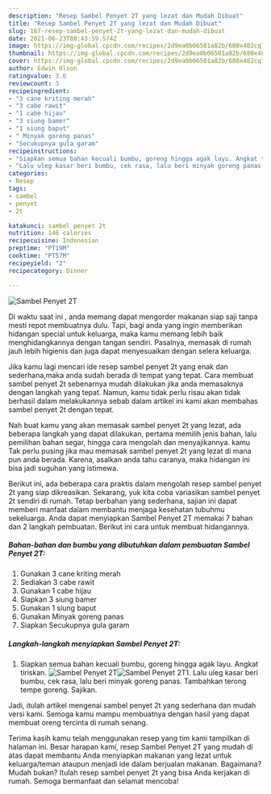 ```yaml
---
description: "Resep Sambel Penyet 2T yang lezat dan Mudah Dibuat"
title: "Resep Sambel Penyet 2T yang lezat dan Mudah Dibuat"
slug: 167-resep-sambel-penyet-2t-yang-lezat-dan-mudah-dibuat
date: 2021-06-23T08:43:59.574Z
image: https://img-global.cpcdn.com/recipes/2d9ea0b06501a82b/680x482cq70/sambel-penyet-2t-foto-resep-utama.jpg
thumbnail: https://img-global.cpcdn.com/recipes/2d9ea0b06501a82b/680x482cq70/sambel-penyet-2t-foto-resep-utama.jpg
cover: https://img-global.cpcdn.com/recipes/2d9ea0b06501a82b/680x482cq70/sambel-penyet-2t-foto-resep-utama.jpg
author: Edwin Olson
ratingvalue: 3.6
reviewcount: 3
recipeingredient:
- "3 cane kriting merah"
- "3 cabe rawit"
- "1 cabe hijau"
- "3 siung bamer"
- "1 siung baput"
- " Minyak goreng panas"
- "Secukupnya gula garam"
recipeinstructions:
- "Siapkan semua bahan kecuali bumbu, goreng hingga agak layu. Angkat tiriskan."
- "Lalu uleg kasar beri bumbu, cek rasa, lalu beri minyak goreng panas. Tambahkan terong tempe goreng. Sajikan."
categories:
- Resep
tags:
- sambel
- penyet
- 2t

katakunci: sambel penyet 2t 
nutrition: 146 calories
recipecuisine: Indonesian
preptime: "PT19M"
cooktime: "PT57M"
recipeyield: "2"
recipecategory: Dinner

---
```



![Sambel Penyet 2T](https://img-global.cpcdn.com/recipes/2d9ea0b06501a82b/680x482cq70/sambel-penyet-2t-foto-resep-utama.jpg)

Di waktu  saat ini , anda memang dapat mengorder makanan siap saji tanpa mesti repot membuatnya dulu. Tapi, bagi anda yang ingin memberikan hidangan special untuk keluarga, maka kamu memang lebih baik menghidangkannya dengan tangan sendiri. Pasalnya, memasak di rumah jauh lebih higienis dan juga dapat menyesuaikan dengan selera keluarga.

Jika kamu lagi mencari ide resep sambel penyet 2t yang enak dan sederhana,maka anda sudah berada di tempat yang tepat. Cara membuat sambel penyet 2t  sebenarnya mudah dilakukan jika anda memasaknya dengan langkah yang tepat. Namun, kamu tidak perlu risau akan tidak berhasil dalam melakukannya 
sebab dalam artikel ini kami akan membahas sambel penyet 2t dengan tepat.  



Nah buat kamu yang akan memasak sambel penyet 2t yang lezat, ada beberapa langkah yang dapat dilakukan, pertama memilih jenis bahan, lalu pemilihan bahan segar, hingga cara mengolah dan menyajikannya. kamu Tak perlu pusing jika mau memasak sambel penyet 2t yang lezat di mana pun anda berada. Karena, asalkan anda  tahu caranya, maka hidangan ini bisa jadi suguhan yang istimewa.

Berikut ini, ada beberapa cara praktis  dalam mengolah resep sambel penyet 2t yang siap dikreasikan. Sekarang, yuk kita coba variasikan sambel penyet 2t sendiri di rumah. Tetap berbahan yang sederhana, sajian ini dapat memberi manfaat dalam membantu menjaga kesehatan tubuhmu sekeluarga. Anda dapat menyiapkan Sambel Penyet 2T memakai 7 bahan dan 2 langkah pembuatan. Berikut ini cara untuk membuat hidangannya.

<!--inarticleads1-->

##### Bahan-bahan dan bumbu yang dibutuhkan dalam pembuatan Sambel Penyet 2T:

1. Gunakan 3 cane kriting merah
1. Sediakan 3 cabe rawit
1. Gunakan 1 cabe hijau
1. Siapkan 3 siung bamer
1. Gunakan 1 siung baput
1. Gunakan  Minyak goreng panas
1. Siapkan Secukupnya gula garam




<!--inarticleads2-->

##### Langkah-langkah menyiapkan Sambel Penyet 2T:

1. Siapkan semua bahan kecuali bumbu, goreng hingga agak layu. Angkat tiriskan.
<img src="https://img-global.cpcdn.com/steps/ef1e62877d592bff/160x128cq70/sambel-penyet-2t-langkah-memasak-1-foto.jpg" alt="Sambel Penyet 2T"><img src="https://img-global.cpcdn.com/steps/6049805829dc5abb/160x128cq70/sambel-penyet-2t-langkah-memasak-1-foto.jpg" alt="Sambel Penyet 2T">1. Lalu uleg kasar beri bumbu, cek rasa, lalu beri minyak goreng panas. Tambahkan terong tempe goreng. Sajikan.




Jadi, itulah artikel mengenai  sambel penyet 2t  yang sederhana dan mudah versi kami. Semoga kamu mampu membuatnya dengan hasil yang dapat membuat oreng tercinta di rumah senang. 

Terima kasih kamu telah menggunakan resep yang tim kami tampilkan di halaman ini. Besar harapan kami, resep  Sambel Penyet 2T yang mudah di atas dapat membantu Anda menyiapkan makanan yang lezat untuk keluarga/teman ataupun menjadi ide dalam berjualan makanan. Bagaimana? Mudah bukan? Itulah resep sambel penyet 2t yang bisa Anda kerjakan di rumah. Semoga bermanfaat dan selamat mencoba!

